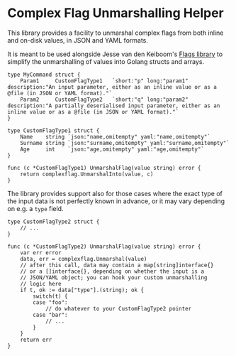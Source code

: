 # Complex Flag Unmarshalling Helper

This library provides a facility to unmarshal complex flags from both inline and on-disk values, in JSON and YAML formats.

It is meant to be used alongside Jesse van den Keiboom's [Flags library](https://github.com/jessevdk/go-flags) to simplify the unmarshalling of values into Golang structs and arrays.

```golang
type MyCommand struct {
    Param1     CustomFlagType1   `short:"p" long:"param1" description:"An input parameter, either as an inline value or as a @file (in JSON or YAML format)."`
    Param2     CustomFlagType2   `short:"q" long:"param2" description:"A partially deserialised input parameter, either as an inline value or as a @file (in JSON or YAML format)."`
}

type CustomFlagType1 struct {
    Name    string `json:"name,omitempty" yaml:"name,omitempty"`
    Surname string `json:"surname,omitempty" yaml:"surname,omitempty"`
    Age     int    `json:"age,omitempty" yaml:"age,omitempty"`
}

func (c *CustomFlagType1) UnmarshalFlag(value string) error {
    return complexflag.UnmarshalInto(value, c)
}

```

The library provides support also for those cases where the exact type of the input data is not perfectly known in advance, or it may vary depending on e.g. a `type` field.

```golang
type CustomFlagType2 struct {
    // ...
}

func (c *CustomFlagType2) UnmarshalFlag(value string) error {
    var err error
    data, err = complexflag.Unmarshal(value)
    // after this call, data may contain a map[string]interface{} 
    // or a []interface{}, depending on whether the input is a 
    // JSON/YAML object; you can hook your custom unmarshalling 
    // logic here
    if t, ok := data["type"].(string); ok {
        switch(t) {
        case "foo":
            // do whatever to your CustomFlagType2 pointer
        case "bar":
            // ...
        }
    }
    return err
}

```